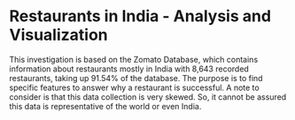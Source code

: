 # Restaurants in India - Analysis and Visualization

This investigation is based on the Zomato Database, which contains information about restaurants mostly in India with 8,643 recorded restaurants, taking up 91.54% of the database. The purpose is to find specific features to answer why a restaurant is successful. A note to consider is that this data collection is very skewed. So, it cannot be assured this data is representative of the world or even India.  

